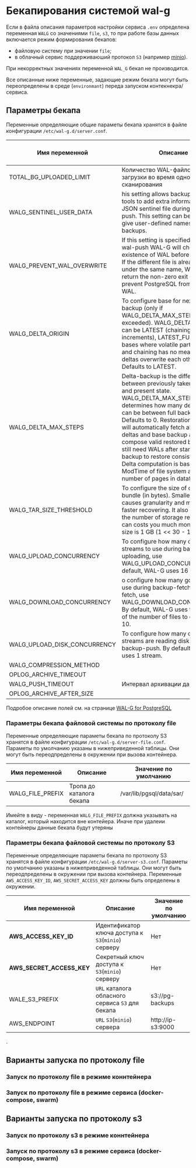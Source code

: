 # Бекапирования системой wal-g

Если в файла описания параметров настройки сервиса `.env`
определена переменная `WALG` со значениями `file`, `s3`, то при работе базы данных
включается режим формирования бекапов:
- файловую систему при значении `file`;
- в облачный сервис поддерживаюший протокол `S3` (например [minio](https://hub.docker.com/r/minio/minio)).

При некорректных значениях переменной `WAL_G` бекап не производится.

Все описанные ниже переменные, задающие режим бекапа могут быть переопределены в среде (`environmant`) переда запуском контекнекра/ сервиса.

## Параметры бекапа
Переменные определяющие общие параметы бекапа хранятся в файле конфигурации
`/etc/wal-g.d/server.conf`.

Имя переменной | Описание |Значение по умолчанию
-------------|----------|------------------
TOTAL_BG_UPLOADED_LIMIT | Количество WAL-файлов для загрузки во время одного сканирования  | 1024
WALG_SENTINEL_USER_DATA | his setting allows backup automation tools to add extra information to JSON sentinel file during backup-push. This setting can be used e.g. to give user-defined names to backups.  | '' - пустая строка
WALG_PREVENT_WAL_OVERWRITE | If this setting is specified, during wal-push WAL-G will check the existence of WAL before uploading it. If the different file is already archived under the same name, WAL-G will return the non-zero exit code to prevent PostgreSQL from removing WAL.  | 1
WALG_DELTA_ORIGIN | To configure base for next delta backup (only if WALG_DELTA_MAX_STEPS is not exceeded). WALG_DELTA_ORIGIN can be LATEST (chaining increments), LATEST_FULL (for bases where volatile part is compact and chaining has no meaning - deltas overwrite each other). Defaults to LATEST.  | LATEST
WALG_DELTA_MAX_STEPS | Delta-backup is the difference between previously taken backup and present state. WALG_DELTA_MAX_STEPS determines how many delta backups can be between full backups. Defaults to 0. Restoration process will automatically fetch all necessary deltas and base backup and compose valid restored backup (you still need WALs after start of last backup to restore consistent cluster). Delta computation is based on ModTime of file system and LSN number of pages in datafiles.  | 7
WALG_TAR_SIZE_THRESHOLD |  To configure the size of one backup bundle (in bytes). Smaller size causes granularity and more optimal, faster recovering. It also increases the number of storage requests, so it can costs you much money. Default size is 1 GB (1 << 30 - 1 bytes). | 109051904
WALG_UPLOAD_CONCURRENCY |  To configure how many concurrency streams to use during backup uploading, use WALG_UPLOAD_CONCURRENCY. By default, WAL-G uses 16 streams. | 16
WALG_DOWNLOAD_CONCURRENCY | o configure how many goroutines to use during backup-fetch and wal-fetch, use WALG_DOWNLOAD_CONCURRENCY. By default, WAL-G uses the minimum of the number of files to extract and 10.  | 10
WALG_UPLOAD_DISK_CONCURRENCY | To configure how many concurrency streams are reading disk during backup-push. By default, WAL-G uses 1 stream.  | 1
WALG_COMPRESSION_METHOD |   | brotli
OPLOG_ARCHIVE_TIMEOUT |   | 60
WALG_PUSH_TIMEOUT | Интервал архивации данных | 300 
OPLOG_ARCHIVE_AFTER_SIZE |   | 33554432

Подробое описание полей см. на странице [WAL-G for PostgreSQL](https://github.com/wal-g/wal-g/blob/master/PostgreSQL.md)

### Параметры бекапа файловой системы по протоколу file

Переменные определяющие параметы бекапа по протоколу S3 хранятся в файле конфигурации
`/etc/wal-g.d/server-file.conf`. 
Параметы по умолчанию указаны в нижеприведенной таблицы.
Они могут быть переодпределены в окружении при вызова контейнера.

Имя переменной | Описание |Значение по умолчанию
-------------|----------|------------------
WALG_FILE_PREFIX | Тропа до каталога бекапа | /var/lib/pgsql/data/sar/

Имейте в виду - переменная `WALG_FILE_PREFIX` должна указывать на каталог, который находится вне контейера.
Иначе при удалеии контейнеры данные бекапа будут утеряны

### Параметры бекапа файловой системы по протоколу S3

Переменные определяющие параметы бекапа по протоколу S3 хранятся в файле конфигурации
`/etc/wal-g.d/server-s3.conf`. 
Параметы по умолчанию указаны в нижеприведенной таблицы.
Они могут быть переодпределены в окружении при вызова контейнера.
Переменные `AWS_ACCESS_KEY_ID`, `AWS_SECRET_ACCESS_KEY` должны быть определены в окружении.

Имя переменной | Описание |Значение по умолчанию
-------------|----------|------------------
**AWS_ACCESS_KEY_ID** | Идентификатор ключа доступа к `S3`(`minio`) серверу | Нет
**AWS_SECRET_ACCESS_KEY**| Секретный ключ доступа к `S3`(`minio`) серверу | Нет
WALE_S3_PREFIX | `URL` каталога обласного сервиса `S3` для бекапа  | s3://pg-backups
AWS_ENDPOINT | `URL` `S3`(`minio`) сервера | http://ip-s3:9000




.

## Варианты запуска по протоколу file

### Запуск по протоколу file в режиме коннтейнера

### Запуск по протоколу file в режиме сервиса (docker-compose, swarm)

## Варианты запуска по протоколу s3

### Запуск  по протоколу s3 в режиме коннтейнера

### Запуск  по протоколу s3 в режиме сервиса (docker-compose, swarm)

